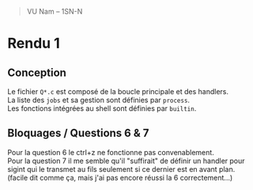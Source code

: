 > VU Nam – 1SN-N

# Rendu 1
## Conception
Le fichier `Q*.c` est composé de la boucle principale et des handlers.  
La liste des `jobs` et sa gestion sont définies par `process`.  
Les fonctions intégrées au shell sont définies par `builtin`.

## Bloquages / Questions 6 & 7
Pour la question 6 le ctrl+z ne fonctionne pas convenablement.  
Pour la question 7 il me semble qu'il "suffirait" de définir un handler pour sigint qui le transmet au fils seulement si ce dernier est en avant plan. (facile dit comme ça, mais j'ai pas encore réussi la 6 correctement...)
